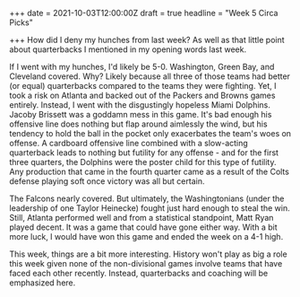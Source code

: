 +++
date = 2021-10-03T12:00:00Z
draft = true
headline = "Week 5 Circa Picks"

+++
How did I deny my hunches from last week? As well as that little point about quarterbacks I mentioned in my opening words last week.

If I went with my hunches, I'd likely be 5-0. Washington, Green Bay, and Cleveland covered. Why? Likely because all three of those teams had better (or equal) quarterbacks compared to the teams they were fighting. Yet, I took a risk on Atlanta and backed out of the Packers and Browns games entirely. Instead, I went with the disgustingly hopeless Miami Dolphins. Jacoby Brissett was a goddamn mess in this game. It's bad enough his offensive line does nothing but flap around aimlessly the wind, but his tendency to hold the ball in the pocket only exacerbates the team's woes on offense. A cardboard offensive line combined with a slow-acting quarterback leads to nothing but futility for any offense - and for the first three quarters, the Dolphins were the poster child for this type of futility. Any production that came in the fourth quarter came as a result of the Colts defense playing soft once victory was all but certain.

The Falcons nearly covered. But ultimately, the Washingtonians (under the leadership of one Taylor Heinecke) fought just hard enough to steal the win. Still, Atlanta performed well and from a statistical standpoint, Matt Ryan played decent. It was a game that could have gone either way. With a bit more luck, I would have won this game and ended the week on a 4-1 high.

This week, things are a bit more interesting. History won't play as big a role this week given none of the non-divisional games involve teams that have faced each other recently. Instead, quarterbacks and coaching will be emphasized here.